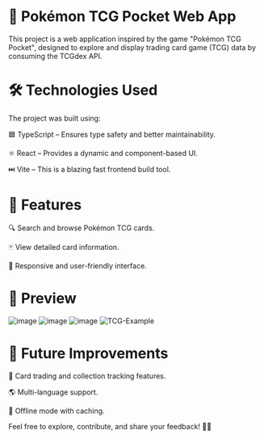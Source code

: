# 🎴 Pokémon TCG Pocket Web App
This project is a web application inspired by the game "Pokémon TCG Pocket", designed to explore and display trading card game (TCG) data by consuming the TCGdex API.

# 🛠️ Technologies Used
The project was built using:

🟦 TypeScript – Ensures type safety and better maintainability.

⚛️ React – Provides a dynamic and component-based UI.

⏭️ Vite – This is a blazing fast frontend build tool.

# 🎯 Features
🔍 Search and browse Pokémon TCG cards.

🃏 View detailed card information.

🎨 Responsive and user-friendly interface.

# 📸 Preview
![image](https://github.com/user-attachments/assets/0999b8d5-30f7-4a0e-a353-bc1ac9d25ecf)
![image](https://github.com/user-attachments/assets/a5430d5c-71f8-4eee-8171-d2cec87bd9ba)
![image](https://github.com/user-attachments/assets/ef219fd6-fe4f-4f81-b58d-7ef8bac0df70)
![TCG-Example](https://github.com/user-attachments/assets/60dcec84-30ed-4674-b629-40e6e045aee4)


# 📌 Future Improvements
🔄 Card trading and collection tracking features.

🌎 Multi-language support.

💾 Offline mode with caching.

Feel free to explore, contribute, and share your feedback! 🚀🔥
